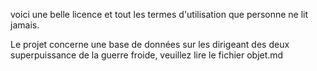 voici une belle licence et tout les termes d'utilisation que personne ne lit jamais.

Le projet concerne une base de données sur les dirigeant des deux superpuissance de la guerre froide, veuillez lire le fichier objet.md

